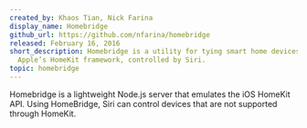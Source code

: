 ```yaml
---
created_by: Khaos Tian, Nick Farina
display_name: Homebridge
github_url: https://github.com/nfarina/homebridge
released: February 16, 2016
short_description: Homebridge is a utility for tying smart home devices together into
  Apple’s HomeKit framework, controlled by Siri.
topic: homebridge
---
```

Homebridge is a lightweight Node.js server that emulates the iOS HomeKit API. Using HomeBridge, Siri can control devices that are not supported through HomeKit.
